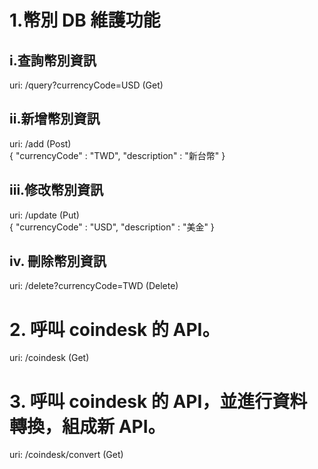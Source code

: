 # 1.幣別 DB 維護功能<br />
  ## i.查詢幣別資訊<br />
  uri: /query?currencyCode=USD  (Get)<br />

  ## ii.新增幣別資訊<br />
  uri: /add (Post)<br />
  {
    "currencyCode" : "TWD",
    "description" : "新台幣"
  } 
  <br />
  ## iii.修改幣別資訊<br />
  uri: /update (Put)<br />
  {
    "currencyCode" : "USD",
    "description" : "美金"
  } 
  
  ## iv. 刪除幣別資訊<br />
  uri: /delete?currencyCode=TWD (Delete)<br />

# 2. 呼叫 coindesk 的 API。<br />
  uri: /coindesk (Get)<br />

# 3. 呼叫 coindesk 的 API，並進行資料轉換，組成新 API。<br />
  uri: /coindesk/convert (Get)<br />

